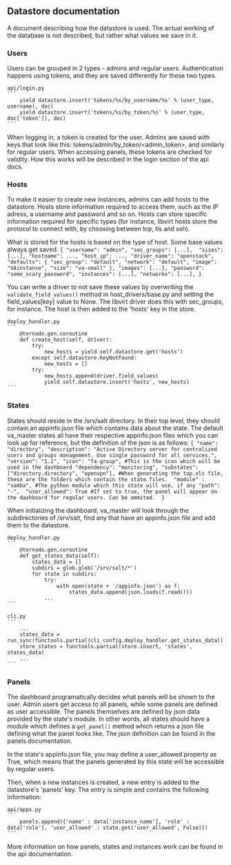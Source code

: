 <h2>Datastore documentation</h2>

A document describing how the datastore is used. The actual working of the database is not described, but rather what values we save in it. 

<h3>Users</h3>

Users can be grouped in 2 types - admins and regular users. Authentication happens using tokens, and they are saved differently for these two types. 

    api/login.py
    ```
        yield datastore.insert('tokens/%s/by_username/%s' % (user_type, username), doc)
        yield datastore.insert('tokens/%s/by_token/%s' % (user_type, doc['token']), doc)
    ```

When logging in, a token is created for the user. Admins are saved with keys that look like this: tokens/admin/by_token/<admin_token>, and similarly for regular users. When accessing panels, these tokens are checked for validity. How this works will be described in the login section of the api docs. 


<h3>Hosts</h3>

To make it easier to create new instances, admins can add hosts to the datastore. Hosts store information required to access them, such as the IP adress, a username and password and so on. Hosts can store specific information required for specific types (for instance, libvirt hosts store the protocol to connect with, by choosing between tcp, tls and ssh). 


What is stored for the hosts is based on the type of host. Some base values always get saved. 
    ```
        {
                "username": "admin",
                "sec_groups": [...], 
                "sizes": [...],
                "hostname": ...,
                "host_ip": ...,
                "driver_name": "openstack",
                "defaults": {
                    "sec_group": "default",
                    "network": "default",
                    "image": "VAinstance",
                    "size": "va-small"
                },
                "images": [...],
                "password": "some_scary_password",
                "instances": [...],
                "networks": [...],
            }
    ```

You can write a driver to not save these values by overwriting the ```validate_field_values()``` method in host_drivers/base.py and setting the field_values[key] value to None. The libvirt driver does this with sec_groups, for instance. The host is then added to the 'hosts' key in the store. 

    deploy_handler.py
    ```
        @tornado.gen.coroutine
        def create_host(self, driver):
            try:
                new_hosts = yield self.datastore.get('hosts')
            except self.datastore.KeyNotFound:
                new_hosts = []
            try: 
                new_hosts.append(driver.field_values)
                yield self.datastore.insert('hosts', new_hosts)
    ```


<h3>States</h3>

States should reside in the /srv/salt directory. In their top level, they should contain an appinfo.json file which contains data about the state. The default va_master states all have their respective appinfo.json files which you can look up for reference, but the definition of the json is as follows: 
    ```
        {
            "name": "directory",
            "description": "Active Directory server for centralized users and groups management. Use single password for all services.",
            "version": "1.1",
            "icon": "fa-group", #This is the icon which will be used in the dashboard
            "dependency": "monitoring",
            "substates": ["directory.directory", "openvpn"], #When generating the top.sls file, these are the folders which contain the state files. 
            "module" : "samba", #The python module which this state will use, if any
            "path": "-", 
            "user_allowed": True #If set to true, the panel will appear on the dashboard for regular users. Can be ommited. 
        }
    ```

When initializing the dashboard, va_master will look through the subdirectories of /srv/salt, find any that have an appinfo.json file and add them to the datastore. 

    deploy_handler.py
    ```
        @tornado.gen.coroutine
        def get_states_data(self):
            states_data = []
            subdirs = glob.glob('/srv/salt/*')
            for state in subdirs:
                try: 
                    with open(state + '/appinfo.json') as f: 
                        states_data.append(json.loads(f.read()))
                ...
    ```

    cli.py
    ```
        ...
        states_data = run_sync(functools.partial(cli_config.deploy_handler.get_states_data))
        store_states = functools.partial(store.insert, 'states', states_data)
        ...
    ```

<h3>Panels</h3>

The dashboard programatically decides what panels will be shown to the user. Admin users get access to all panels, while some panels are defined as user accessible. The panels themselves are defined by json data provided by the state's module. In other words, all states should have a module which defines a ```get_panel()``` method which returns a json file defining what the panel looks like. The json definition can be found in the panels documentation. 

In the state's appinfo.json file, you may define a user_allowed property as True, which means that the panels generated by this state will be accessible by regular users. 

Then, when a new instances is created, a new entry is added to the datastore's 'panels' key. The entry is simple and contains the following information: 

    api/apps.py
    ```
        panels.append({'name' : data['instance_name'], 'role' : data['role'], 'user_allowed' : state.get('user_allowed', False)})
    ```
More information on how panels, states and instances work can be found in the api documentation. 
